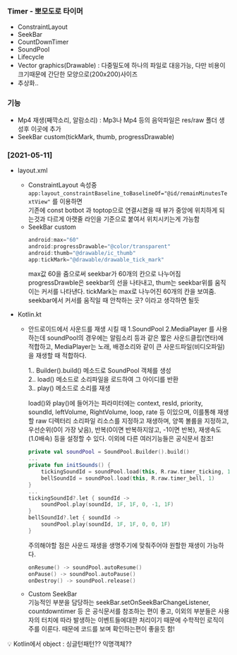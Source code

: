 ### Timer - 뽀모도로 타이머

+ ConstraintLayout
+ SeekBar
+ CountDownTimer
+ SoundPool
+ Lifecycle
+ Vector graphics(Drawable) : 다중밀도에 하나의 파일로 대응가능, 다만 비용이 크기때문에 간단한 모양으로(200x200)사이즈
+ 추상화..

### 기능
+ Mp4 재생(째깍소리, 알람소리) : Mp3나 Mp4 등의 음악파일은 res/raw 폴더 생성후 이곳에 추가
+ SeekBar custom(tickMark, thumb, progressDrawable) 

### [2021-05-11]
+ layout.xml
  - ConstraintLayout 속성중  
    ```app:layout_constraintBaseline_toBaselineOf="@id/remainMinutesTextView"``` 를 이용하면  
    기존에 const botbot 과 toptop으로 연결시켰을 때 뷰가 중앙에 위치하게 되는것과 다르게
    아랫줄 라인을 기준으로 붙여서 위치시키는게 가능함  
  - SeekBar custom
    ```KOTLIN
    android:max="60"
    android:progressDrawable="@color/transparent"
    android:thumb="@drawable/ic_thumb"
    app:tickMark="@drawable/drawable_tick_mark"
    ```
    max값 60을 줌으로써 seekbar가 60개의 칸으로 나누어짐
    progressDrawble은 seekbar의 선을 나타내고, thum는 seekbar위를 움직이는 커서를 나타낸다.
    tickMark는 max로 나누어진 60개의 칸을 보여줌. seekbar에서 커서를 움직일 때 안착하는 곳? 이라고 생각하면 될듯

+ Kotlin.kt
  - 안드로이드에서 사운드를 재생 시킬 때 1.SoundPool 2.MediaPlayer 를 사용하는데
    soundPool의 경우에는 알림소리 등과 같은 짧은 사운드클립(연타)에 적합하고, MediaPlayer는 노래, 배경소리와 같이 큰 사운드파일(비디오파일)을 재생할 때 적합하다.
   
    1.. Builder().build() 메소드로 SoundPool 객체를 생성  
    2.. load() 메소드로 소리파일을 로드하여 그 아이디를 반환  
    3.. play() 메소드로 소리를 재생  
    
    load()와 play()에 들어가는 파라미터에는 context, resId, priority, soundId, leftVolume, RightVolume, loop, rate 등 이있으며, 이를통해 재생할 raw 디렉터리 소리파일 리소스를 지정하고 재생하며, 양쪽 볼륨을 지정하고, 우선순위(0이 가장 낮음), 반복(0이면 반복하지않고, -1이면 반복), 재생속도(1.0배속) 등을 설정할 수 있다. 이외에 다른 여러기능들은 공식문서 참조!
    ```KOTLIN
    private val soundPool = SoundPool.Builder().build()
    ...
    private fun initSounds() {
        tickingSoundId = soundPool.load(this, R.raw.timer_ticking, 1)
        bellSoundId = soundPool.load(this, R.raw.timer_bell, 1)
    }
    ...
    tickingSoundId?.let { soundId ->
        soundPool.play(soundId, 1F, 1F, 0, -1, 1F)
    }
    bellSoundId?.let { soundId ->
        soundPool.play(soundId, 1F, 1F, 0, 0, 1F)
    }
    ```
    주의해야할 점은 사운드 재생을 생명주기에 맞춰주어야 원할한 재생이 가능하다.
    ```KOTLIN
    onResume() -> soundPool.autoResume()
    onPause() -> soundPool.autoPause()
    onDestroy() -> soundPool.release()
    ```
  - Custom SeekBar  
    기능적인 부분을 담당하는 seekBar.setOnSeekBarChangeListener, countdowntimer 등 은 공식문서를 참조하는 편이 좋고, 
    이외의 부분들은 사용자의 터치에 따라 발생하는 이벤트들에대한 처리이기 때문에 수학적인 로직이 주를 이룬다.
    때문에 코드를 보며 확인하는편이 좋을듯 함!
    
💡 Kotlin에서 object : 싱글턴패턴?? 익명객체??
